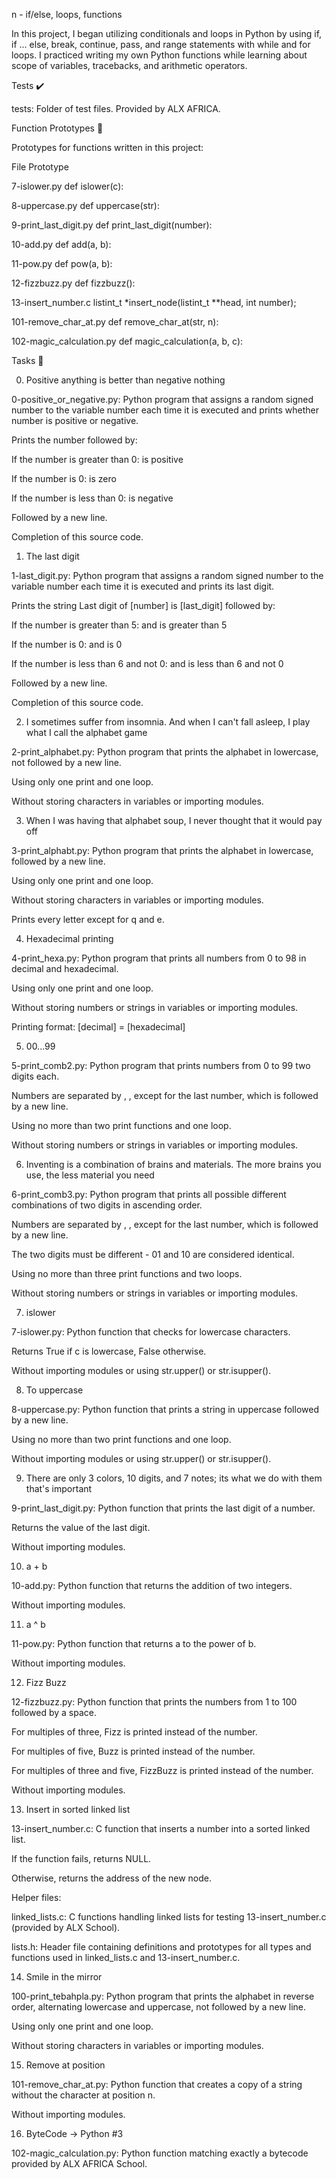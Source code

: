 
n - if/else, loops, functions

In this project, I began utilizing conditionals and loops in Python by using if, if ... else, break, continue, pass, and range statements with while and for loops. I practiced writing my own Python functions while learning about scope of variables, tracebacks, and arithmetic operators.



Tests ✔️

tests: Folder of test files. Provided by ALX AFRICA.

Function Prototypes 💾

Prototypes for functions written in this project:



File	Prototype

7-islower.py	def islower(c):

8-uppercase.py	def uppercase(str):

9-print_last_digit.py	def print_last_digit(number):

10-add.py	def add(a, b):

11-pow.py	def pow(a, b):

12-fizzbuzz.py	def fizzbuzz():

13-insert_number.c	listint_t *insert_node(listint_t **head, int number);

101-remove_char_at.py	def remove_char_at(str, n):

102-magic_calculation.py	def magic_calculation(a, b, c):

Tasks 📃

0. Positive anything is better than negative nothing



0-positive_or_negative.py: Python program that assigns a random signed number to the variable number each time it is executed and prints whether number is positive or negative.

Prints the number followed by:

If the number is greater than 0: is positive

If the number is 0: is zero

If the number is less than 0: is negative

Followed by a new line.

Completion of this source code.

1. The last digit



1-last_digit.py: Python program that assigns a random signed number to the variable number each time it is executed and prints its last digit.

Prints the string Last digit of [number] is [last_digit] followed by:

If the number is greater than 5: and is greater than 5

If the number is 0: and is 0

If the number is less than 6 and not 0: and is less than 6 and not 0

Followed by a new line.

Completion of this source code.

2. I sometimes suffer from insomnia. And when I can't fall asleep, I play what I call the alphabet game



2-print_alphabet.py: Python program that prints the alphabet in lowercase, not followed by a new line.

Using only one print and one loop.

Without storing characters in variables or importing modules.

3. When I was having that alphabet soup, I never thought that it would pay off



3-print_alphabt.py: Python program that prints the alphabet in lowercase, followed by a new line.

Using only one print and one loop.

Without storing characters in variables or importing modules.

Prints every letter except for q and e.

4. Hexadecimal printing



4-print_hexa.py: Python program that prints all numbers from 0 to 98 in decimal and hexadecimal.

Using only one print and one loop.

Without storing numbers or strings in variables or importing modules.

Printing format: [decimal] = [hexadecimal]

5. 00...99



5-print_comb2.py: Python program that prints numbers from 0 to 99 two digits each.

Numbers are separated by , , except for the last number, which is followed by a new line.

Using no more than two print functions and one loop.

Without storing numbers or strings in variables or importing modules.

6. Inventing is a combination of brains and materials. The more brains you use, the less material you need



6-print_comb3.py: Python program that prints all possible different combinations of two digits in ascending order.

Numbers are separated by , , except for the last number, which is followed by a new line.

The two digits must be different - 01 and 10 are considered identical.

Using no more than three print functions and two loops.

Without storing numbers or strings in variables or importing modules.

7. islower



7-islower.py: Python function that checks for lowercase characters.

Returns True if c is lowercase, False otherwise.

Without importing modules or using str.upper() or str.isupper().

8. To uppercase



8-uppercase.py: Python function that prints a string in uppercase followed by a new line.

Using no more than two print functions and one loop.

Without importing modules or using str.upper() or str.isupper().

9. There are only 3 colors, 10 digits, and 7 notes; its what we do with them that's important



9-print_last_digit.py: Python function that prints the last digit of a number.

Returns the value of the last digit.

Without importing modules.

10. a + b



10-add.py: Python function that returns the addition of two integers.

Without importing modules.

11. a ^ b



11-pow.py: Python function that returns a to the power of b.

Without importing modules.

12. Fizz Buzz



12-fizzbuzz.py: Python function that prints the numbers from 1 to 100 followed by a space.

For multiples of three, Fizz is printed instead of the number.

For multiples of five, Buzz is printed instead of the number.

For multiples of three and five, FizzBuzz is printed instead of the number.

Without importing modules.

13. Insert in sorted linked list



13-insert_number.c: C function that inserts a number into a sorted linked list.

If the function fails, returns NULL.

Otherwise, returns the address of the new node.

Helper files:

linked_lists.c: C functions handling linked lists for testing 13-insert_number.c (provided by ALX School).

lists.h: Header file containing definitions and prototypes for all types and functions used in linked_lists.c and 13-insert_number.c.

14. Smile in the mirror



100-print_tebahpla.py: Python program that prints the alphabet in reverse order, alternating lowercase and uppercase, not followed by a new line.

Using only one print and one loop.

Without storing characters in variables or importing modules.

15. Remove at position



101-remove_char_at.py: Python function that creates a copy of a string without the character at position n.

Without importing modules.

16. ByteCode -> Python #3



102-magic_calculation.py: Python function matching exactly a bytecode provided by ALX AFRICA School.

